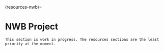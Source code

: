 (resources-nwb)=
# NWB Project

```{note}
This section is work in progress. The resources sections are the least priority at the moment.
```